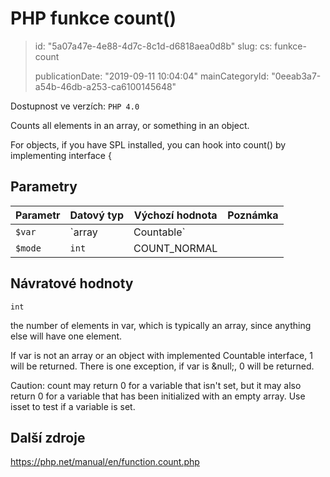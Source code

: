 PHP funkce count()
==================

> id: "5a07a47e-4e88-4d7c-8c1d-d6818aea0d8b"
> slug:
> 	cs: funkce-count
> 
> publicationDate: "2019-09-11 10:04:04"
> mainCategoryId: "0eeab3a7-a54b-46db-a253-ca6100145648"

Dostupnost ve verzích: `PHP 4.0`

Counts all elements in an array, or something in an object.
<p>For objects, if you have SPL installed, you can hook into count() by implementing interface {

Parametry
--------------

| Parametr | Datový typ | Výchozí hodnota | Poznámka |
|-----|-----|-----|-----|
| `$var` | `array|Countable` |  |  |
| `$mode` | `int` | COUNT_NORMAL |  |


Návratové hodnoty
----------------

`int`

the number of elements in var, which is
typically an array, since anything else will have one
element.
</p>
<p>
If var is not an array or an object with
implemented Countable interface,
1 will be returned.
There is one exception, if var is &null;,
0 will be returned.
</p>
<p>
Caution: count may return 0 for a variable that isn't set,
but it may also return 0 for a variable that has been initialized with an
empty array. Use isset to test if a variable is set.

Další zdroje
------------

https://php.net/manual/en/function.count.php
